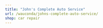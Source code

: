 ```yaml
---
title: "John's Complete Auto Service"
url: /wauconda/johns-complete-auto-service/
shop: car repair
---
```

